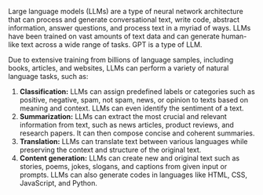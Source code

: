Large language models (LLMs) are a type of neural network architecture that can process and generate conversational text, write code, abstract information, answer questions, and process text in a myriad of ways. LLMs have been trained on vast amounts of text data and can generate human-like text across a wide range of tasks. GPT is a type of LLM.

Due to extensive training from billions of language samples, including books, articles, and websites, LLMs can perform a variety of natural language tasks, such as:

1. **Classification:** LLMs can assign predefined labels or categories such as positive, negative, spam, not spam, news, or opinion to texts based on meaning and context. LLMs can even identify the sentiment of a text.
1. **Summarization:** LLMs can extract the most crucial and relevant information from text, such as news articles, product reviews, and research papers. It can then compose concise and coherent summaries.
1. **Translation:** LLMs can translate text between various languages while preserving the context and structure of the original text.
1. **Content generation:** LLMs can create new and original text such as stories, poems, jokes, slogans, and captions from given input or prompts. LLMs can also generate codes in languages like HTML, CSS, JavaScript, and Python.
